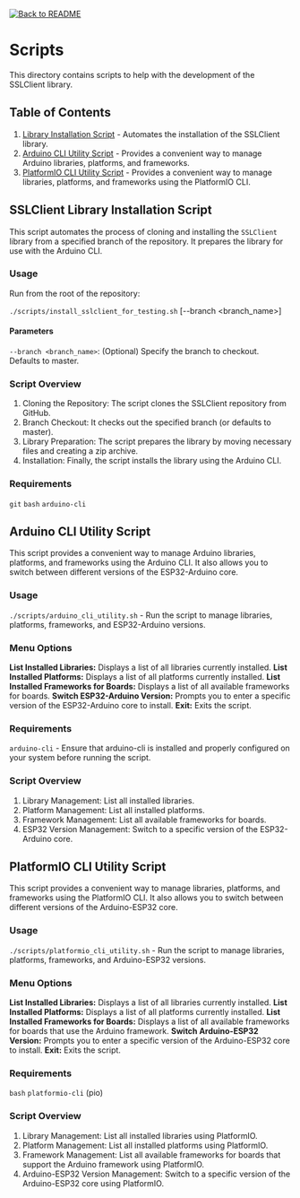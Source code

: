 [![Back to README](https://img.shields.io/badge/Back_to-_README-blue?style=for-the-badge)](../README.md)

# Scripts

This directory contains scripts to help with the development of the SSLClient library.

## Table of Contents
1. [Library Installation Script](#SSLClient-Library-Installation-Script) - Automates the installation of the SSLClient library.
2. [Arduino CLI Utility Script](#Arduino-CLI-Utility-Script) - Provides a convenient way to manage Arduino libraries, platforms, and frameworks.
3. [PlatformIO CLI Utility Script](#PlatformIO-CLI-Utility-Script) - Provides a convenient way to manage libraries, platforms, and frameworks using the PlatformIO CLI.

## SSLClient Library Installation Script

This script automates the process of cloning and installing the `SSLClient` library from a specified branch of the repository. It prepares the library for use with the Arduino CLI.

### Usage

Run from the root of the repository:

`./scripts/install_sslclient_for_testing.sh` [--branch <branch_name>]

#### Parameters

`--branch <branch_name>`: (Optional) Specify the branch to checkout. Defaults to master.

### Script Overview

1. Cloning the Repository: The script clones the SSLClient repository from GitHub.
2. Branch Checkout: It checks out the specified branch (or defaults to master).
3. Library Preparation: The script prepares the library by moving necessary files and creating a zip archive.
4. Installation: Finally, the script installs the library using the Arduino CLI.

### Requirements

`git`
`bash`
`arduino-cli`

## Arduino CLI Utility Script

This script provides a convenient way to manage Arduino libraries, platforms, and frameworks using the Arduino CLI. It also allows you to switch between different versions of the ESP32-Arduino core.

### Usage

`./scripts/arduino_cli_utility.sh` - Run the script to manage libraries, platforms, frameworks, and ESP32-Arduino versions. 

### Menu Options

**List Installed Libraries:** Displays a list of all libraries currently installed.
**List Installed Platforms:** Displays a list of all platforms currently installed.
**List Installed Frameworks for Boards:** Displays a list of all available frameworks for boards.
**Switch ESP32-Arduino Version:** Prompts you to enter a specific version of the ESP32-Arduino core to install.
**Exit:** Exits the script.

### Requirements

`arduino-cli` - Ensure that arduino-cli is installed and properly configured on your system before running the script.

### Script Overview
1. Library Management: List all installed libraries.
2. Platform Management: List all installed platforms.
3. Framework Management: List all available frameworks for boards.
4. ESP32 Version Management: Switch to a specific version of the ESP32-Arduino core.

## PlatformIO CLI Utility Script

This script provides a convenient way to manage libraries, platforms, and frameworks using the PlatformIO CLI. It also allows you to switch between different versions of the Arduino-ESP32 core.

### Usage

`./scripts/platformio_cli_utility.sh` - Run the script to manage libraries, platforms, frameworks, and Arduino-ESP32 versions.

### Menu Options

**List Installed Libraries:** Displays a list of all libraries currently installed.
**List Installed Platforms:** Displays a list of all platforms currently installed.
**List Installed Frameworks for Boards:** Displays a list of all available frameworks for boards that use the Arduino framework.
**Switch Arduino-ESP32 Version:** Prompts you to enter a specific version of the Arduino-ESP32 core to install.
**Exit:** Exits the script.

### Requirements

`bash`
`platformio-cli` (pio)

### Script Overview

1. Library Management: List all installed libraries using PlatformIO.
2. Platform Management: List all installed platforms using PlatformIO.
3. Framework Management: List all available frameworks for boards that support the Arduino framework using PlatformIO.
4. Arduino-ESP32 Version Management: Switch to a specific version of the Arduino-ESP32 core using PlatformIO.
